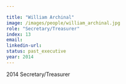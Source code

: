 ```yaml
---

title: "William Archinal"
image: /images/people/william_archinal.jpg
role: "Secretary/Treasurer"
index: 13
email:
linkedin-url:
status: past_executive
year: 2014
---
```

2014 Secretary/Treasurer


